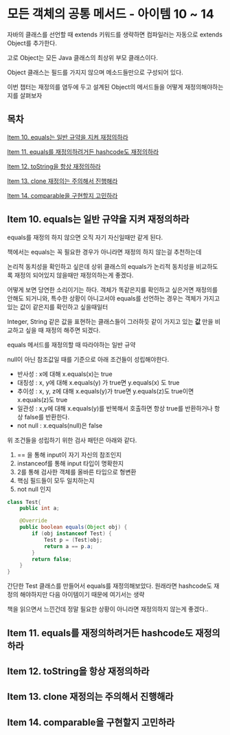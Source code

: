 # 모든 객체의 공통 메서드 - 아이템 10 ~ 14

자바의 클래스를 선언할 때 extends 키워드를 생략하면 컴파일러는 자동으로 extends Object를 추가한다.

고로 Object는 모든 Java 클래스의 최상위 부모 클래스이다.

Object 클래스는 필드를 가지지 않으며 메소드들만으로 구성되어 있다.

이번 챕터는 재정의를 염두에 두고 설계된 Object의 메서드들을 어떻게 재정의해야하는지를 살펴보자 

## 목차
[Item 10. equals는 일반 규약을 지켜 재정의하라](#item-10-equals는-일반-규약을-지켜-재정의하라)

[Item 11. equals를 재정의하려거든 hashcode도 재정의하라](#item-11-equals를-재정의하려거든-hashcode도-재정의하라)

[Item 12. toString을 항상 재정의하라](#item-12-tostring을-항상-재정의하라)

[Item 13. clone 재정의는 주의해서 진행해라](#item-13-clone-재정의는-주의해서-진행해라)

[Item 14. comparable을 구현할지 고민하라](#item-14-comparable을-구현할지-고민하라)

## Item 10. equals는 일반 규약을 지켜 재정의하라

equals를 재정의 하지 않으면 오직 자기 자신일때만 같게 된다.

책에서는 equals는 꼭 필요한 경우가 아니라면 재정의 하지 않는걸 추천하는데

논리적 동치성을 확인하고 싶은데 상위 클래스의 equals가 논리적 동치성을 비교하도록 재정의 되어있지 않을때만 재정의하는게 좋겠다.

어떻게 보면 당연한 소리이기는 하다. 객체가 똑같은지를 확인하고 싶은거면 재정의를 안해도 되거니와,
특수한 상황이 아니고서야 equals를 선언하는 경우는 객체가 가지고 있는 값이 같은지를 확인하고 싶을때일터

Integer, String 같은 값을 표현하는 클래스들이 그러하듯 같이 가지고 있는 **값** 만을 비교하고 싶을 때 재정의 해주면 되겠다.

equals 메서드를 재정의할 때 따라야하는 일반 규약

null이 아닌 참조값일 때를 기준으로 아래 조건들이 성립해야한다.

* 반사성 : x에 대해 x.equals(x)는 true
* 대칭성 : x, y에 대해 x.equals(y) 가 true면 y.equals(x) 도 true
* 추이성 : x, y, z에 대해 x.equals(y)가 true면 y.equals(z)도 true이면 x.equals(z)도 true 
* 일관성 : x,y에 대해 x.equals(y)를 반복해서 호출하면 항상 true를 반환하거나 항상 false를 반환한다.
* not null : x.equals(null)은 false

위 조건들을 성립하기 위한 검사 패턴은 아래와 같다.
1. == 을 통해 input이 자기 자신의 참조인지
2. instanceof를 통해 input 타입이 명확한지
3. 2를 통해 검사한 객체를 올바른 타입으로 형변환
4. 핵심 필드들이 모두 일치하는지
5. not null 인지

```java
class Test{
	public int a;

	@Override
	public boolean equals(Object obj) {
		if (obj instanceof Test) {
			Test p = (Test)obj;
			return a == p.a;
		}
		return false;
	}
}
```
간단한 Test 클래스를 만들어서 equals를 재정의해보았다. 원래라면 hashcode도 재정의 해야하지만 다음 아이템이기 때문에 여기서는 생략

책을 읽으면서 느낀건데 정말 필요한 상황이 아니라면 재정의하지 않는게 좋겠다..

## Item 11. equals를 재정의하려거든 hashcode도 재정의하라



## Item 12. toString을 항상 재정의하라



## Item 13. clone 재정의는 주의해서 진행해라



## Item 14. comparable을 구현할지 고민하라

